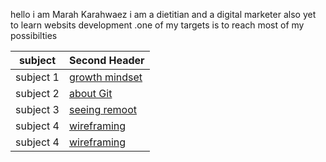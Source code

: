 hello i am Marah Karahwaez i am a dietitian and a digital marketer  also yet to learn websits development .one of my targets is to reach most of my possibilties 


subject | Second Header
------------ | -------------
subject 1 | [growth mindset](https://marahq.github.io/reading_notes/growth)
subject 2 | [about Git](https://marahq.github.io/reading_notes/reado1)
subject 3 |[seeing remoot](https://marahq.github.io/reading_notes/seeingremoot)
subject 4 |[wireframing](https://marahq.github.io/reading_notes/read03)
subject 4 |[wireframing](https://marahq.github.io/reading_notes/read03)